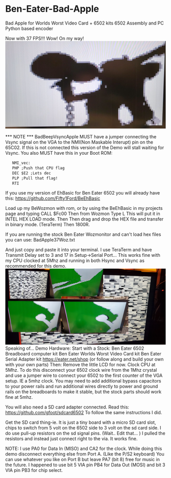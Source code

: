 # Ben-Eater-Bad-Apple
Bad Apple for Worlds Worst Video Card + 6502 kits
6502 Assembly and PC Python based encoder

Now with 37 FPS!!! Wow! On my way!
![Bad Apple Demo](https://raw.githubusercontent.com/Fifty1Ford/Ben-Eater-Bad-Apple/main/BadCider.png)


*** NOTE ***
BadBeepVsyncApple MUST have a jumper connecting the Vsync signal on the VGA to the NMI(Non Maskable Interupt) pin on the 65C02. If this is not connected this version of the Demo will stall waiting for Vsync.
You also MUST have this in your Boot ROM:

      
       
       NMI_vec:
       PHP ;Push that CPU flag
       DEC $E2 ;Lets dec 
       PLP ;Pull that flag!
       RTI

If you use my version of EhBasic for Ben Eater 6502 you will already have this:
https://github.com/Fifty1Ford/BeEhBasic


Load up my BeWozmon with rom, or by using the BeEhBasic in my projects page and typing CALL $Fc00
Then from Wozmon Type L 
This will put it in INTEL HEX LOAD mode. Then 
Then drag and drop the HEX file and transfer in binary mode. (TeraTerm)
Then 1800R.

If you are running the stock Ben Eater Wozmonitor and can't load hex files you can use:
BadApple37Woz.txt

And just copy and paste it into your terminal. 
I use TeraTerm and have Transmit Delay set to 3 and 17 in Setup→Serial Port…
This works fine with my CPU clocked at 5Mhz and running in both Hsync and Vsync as recommended for this demo.
![Bad Apple Demo](https://raw.githubusercontent.com/Fifty1Ford/Ben-Eater-Bad-Apple/main/BadAppleDecoder.jpg)
Speaking of…
Demo Hardware:
Start with a Stock: 
Ben Eater 6502 Breadboard computer kit
Ben Eater Worlds Worst Video Card kit
Ben Eater Serial Adapter kit
https://eater.net/shop
(or follow along and build your own with your own parts)
Then:
Remove the little LCD for now.
Clock CPU at 5Mhz. To do this disconnect your 6502 clock wire from the 1Mhz crystal and use a jumper wire to connect your 6502 to the first counter of the VGA setup. IE a 5mhz clock. You may need to add additional bypass capacitors to your power rails and run additional wires directly to power and ground rails on the breadboards to make it stable, but the stock parts should work fine at 5mhz.

You will also need a SD card adapter connected.
Read this: https://github.com/gfoot/sdcard6502
To follow the same instructions I did.

Get the SD card thing-ie. It is just a tiny board with a micro SD card slot, chips to switch from 5 volt on the 6502 side to 3 volt on the sd card side.
I do use pull-up resistors on the sd signal pins. (Wait..  Edit that... )
I pulled the resistors and instead just connect right to the via. It works fine.


NOTE:
I use PA0 for Data In (MISO) and CA2 for the clock.
While doing this demo disconnect everything else from Port A. (Like the P/S2 keyboard)
You can use whatever you like on Port B but leave PA7 (bit 8) free for music in the future.
I happened to use bit 5  VIA pin PB4 for Data Out (MOSI) and bit 3 VIA pin PB3 for chip select.


